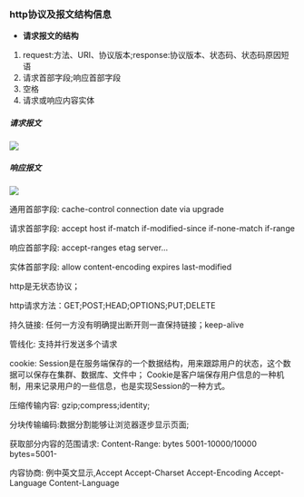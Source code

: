 ### http协议及报文结构信息
- **请求报文的结构**
1.	request:方法、URI、协议版本;response:协议版本、状态码、状态码原因短语
2.	请求首部字段;响应首部字段
3.	空格
4.	请求或响应内容实体

##### 请求报文

![](https://lc-mhke0kuv.cn-n1.lcfile.com/871c141568586a6197ff.png)

##### 响应报文

![](https://lc-mhke0kuv.cn-n1.lcfile.com/8704822e2e641277efac.png)

通用首部字段: cache-control connection date via upgrade

请求首部字段: accept host if-match if-modified-since if-none-match if-range

响应首部字段: accept-ranges etag server...

实体首部字段: allow content-encoding expires last-modified

http是无状态协议；

http请求方法：GET;POST;HEAD;OPTIONS;PUT;DELETE

持久链接: 任何一方没有明确提出断开则一直保持链接；keep-alive

管线化: 支持并行发送多个请求

cookie: Session是在服务端保存的一个数据结构，用来跟踪用户的状态，这个数据可以保存在集群、数据库、文件中；
Cookie是客户端保存用户信息的一种机制，用来记录用户的一些信息，也是实现Session的一种方式。

压缩传输内容: gzip;compress;identity;

分块传输编码:数据分割能够让浏览器逐步显示页面;

获取部分内容的范围请求: Content-Range: bytes 5001-10000/10000
bytes=5001-

内容协商: 例中英文显示,Accept Accept-Charset Accept-Encoding Accept-Language Content-Language
